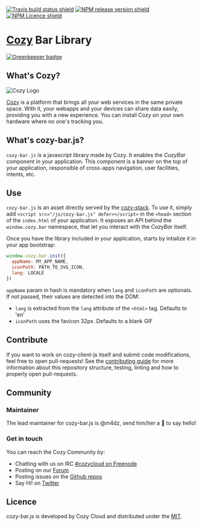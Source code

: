 [![Travis build status shield](https://img.shields.io/travis/cozy/cozy-bar/master.svg)](https://travis-ci.org/cozy/cozy-bar)
[![NPM release version shield](https://img.shields.io/npm/v/cozy-bar.svg)](https://www.npmjs.com/package/cozy-bar)
[![NPM Licence shield](https://img.shields.io/npm/l/cozy-bar.svg)](https://github.com/cozy/cozy-bar/blob/master/LICENSE)


[Cozy] Bar Library
==================

[![Greenkeeper badge](https://badges.greenkeeper.io/cozy/cozy-bar.svg)](https://greenkeeper.io/)


What's Cozy?
------------

![Cozy Logo](https://cdn.rawgit.com/cozy/cozy-guidelines/master/templates/cozy_logo_small.svg)

[Cozy] is a platform that brings all your web services in the same private space.  With it, your webapps and your devices can share data easily, providing you with a new experience. You can install Cozy on your own hardware where no one's tracking you.


What's cozy-bar.js?
----------------

`cozy-bar.js` is a javascript library made by Cozy. It enables the _CozyBar_ component in your application. This component is a banner on the top of your application, responsible of cross-apps navigation, user facilities, intents, etc.


Use
---

`cozy-bar.js` is an asset directly served by the [cozy-stack](https://github.com/cozy/cozy-stack). To use it, simply add `<script src="/js/cozy-bar.js" defer></script>` in the `<head>` section of
the `index.html` of your application. It exposes an API behind the `window.cozy.bar` namespace, that let you interact with the _CozyBar_ itself.

Once you have the library included in your application, starts by intialize it in your app bootstrap:

```js
window.cozy.bar.init({
  appName: MY_APP_NAME,
  iconPath: PATH_TO_SVG_ICON,
  lang: LOCALE
})
```

`appName` param in hash is mandatory when `lang` and `iconPath` are optionals. If not passed, their values are detected into the DOM:

- `lang` is extracted from the `lang` attribute of the `<html>` tag. Defaults to 'en'
- `iconPath` uses the favicon 32px. Defaults to a blank GIF


Contribute
----------

If you want to work on cozy-client-js itself and submit code modifications, feel free to open pull-requests! See the [contributing guide][contribute] for more information about this repository structure, testing, linting and how to properly open pull-requests.


Community
---------

### Maintainer

The lead maintainer for cozy-bar.js is @m4dz, send him/her a :beers: to say hello!


### Get in touch

You can reach the Cozy Community by:

- Chatting with us on IRC [#cozycloud on Freenode][freenode]
- Posting on our [Forum][forum]
- Posting issues on the [Github repos][github]
- Say Hi! on [Twitter][twitter]


Licence
-------

cozy-bar.js is developed by Cozy Cloud and distributed under the [MIT].



[cozy]: https://cozy.io "Cozy Cloud"
[setup]: https://dev.cozy.io/#set-up-the-development-environment "Cozy dev docs: Set up the Development Environment"
[doctypes]: https://dev.cozy.io/#main-document-types
[bill-doctype]: https://github.com/cozy-labs/konnectors/blob/master/server/models/bill.coffee
[konnector-doctype]: https://github.com/cozy-labs/konnectors/blob/master/server/models/konnector.coffee
[konnectors]: https://github.com/cozy-labs/konnectors
[MIT]: https://opensource.org/licenses/MIT
[contribute]: CONTRIBUTING.md
[freenode]: http://webchat.freenode.net/?randomnick=1&channels=%23cozycloud&uio=d4
[forum]: https://forum.cozy.io/
[github]: https://github.com/cozy/
[twitter]: https://twitter.com/mycozycloud
[mocha]: https://mochajs.org/
[should]: npmjs.com/package/should
[checkbox]: https://help.github.com/articles/basic-writing-and-formatting-syntax/#task-lists
